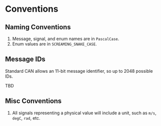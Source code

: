 # Conventions

## Naming Conventions

1. Message, signal, and enum names are in `PascalCase`. 
2. Enum values are in `SCREAMING_SNAKE_CASE`. 

## Message IDs

Standard CAN allows an 11-bit message identifier, so up to 2048 possible IDs. 

TBD

## Misc Conventions

1. All signals representing a physical value will include a unit, such as `m/s`, `degC`, `rad`, etc.